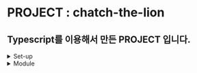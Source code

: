 # PROJECT : chatch-the-lion

## Typescript를 이용해서 만든 PROJECT 입니다.

<details>

<summary>Set-up</summary>

1. 먼저 PROJECT SET-UP을 해야합니다.
2. PROJECT를 npm or yarn 을 사용하여 node.js 환경을 만들어 기본적인 package.json 환경을 만들어주었다.

```js
npm init -y 
```

3. node.js 및 typescript를 사용하기 위해서 parcel이라는 bundler를 사용할 것이다.

```js
npm i parcel-bundler -D
// Dependency : 의존성
```

4. 그 후 package.json에서 scripts부분에 추가해 준다.

```js
 "scripts": {
    "dev": "parcel index.html",
    "test": "echo \"Error: no test specified\" && exit 1"
  },
```

5. index.html를 새로 만들어 body 안에 script 부분을 넣어 다음과 같이 작성해 준다. 이것은 Javascript로 컴파일 될 것인데 
parcel이라는 bundler가 알아서 다 해주게 된다. npm run dev를 입력하게 되면 개발서버가 자동으로 실행되며 ts라는 파일이 dist라는 폴더에 들어가게 되고 작성을 안한 기본파일만 있을 경우 기본적으로 parcel를 이용하는데 필요한 기본적인 내용들이 들어가 있는 파일이 보여지게 된다. 그 후 app.ts에서 console.log("hello world!")라고 console작성후 html로 작동을 확인해 보면 된다. 
```js
<body>
    <script src="./src/app.ts"></script>
</body>
```

</details>

<details>

<summary>Module</summary>

1. SET-UP이 완료되면 그 다음은 Module을 정리할 것이다.
2. src부분안에 type들을 정리한 것을 넣기위해 type.ts라는 것을 만들어 주었다.
3. interface를 이용하여 만들어 주었으며 export를 통해서 app.ts로 옮겨주고 import로 작성후 사용시 text는 string으로 설정한것만 사용가능하게 해 줄 수 있으며 만들어야 할 type들은 type.ts에서 만들어 주면 된다.

```ts
// type.ts
export interface Hello {
    text: string;
}
```

```ts
// app.ts
import {Hello} from './type';

const helloMessage : Hello = {
    text : 'hello world!'
}
```
- 여기서 사용되는 export와 import는 es6에서 사용되는 문법과 동일하다. 마찬가지로 user에 name을 만들어줘서 export로 접근할 수 있으며, export 사용시 특정한 변수, 이름, 상수, 함수, 클래스등 인터페이스들의 이름을 통해서 export할 수 있고 모든 모듈에서는 default로 사용된 export를 사용할 수 있다.

</details>